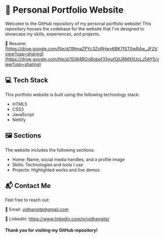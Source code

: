 
# 🚀 Personal Portfolio Website

Welcome to the GitHub repository of my personal portfolio website! This repository houses the codebase for the website that I've designed to showcase my skills, experiences, and projects.

📄 Resume: [https://drive.google.com/file/d/19hnaZPYc3ZoRHwv6BK7fST0wR4w_JFZt/view?usp=sharing](https://drive.google.com/file/d/1GW4ROnBobpf31mufQlURMXIlUcLJ5AY5/view?usp=sharing)



## 💻 Tech Stack

This portfolio website is built using the following technology stack:

- HTML5
- CSS3
- JavaScript
- Netlify



## 🖼️ Sections

The website includes the following sections:

- Home: Name, social media handles, and a profile image
- Skills: Technologies and tools I use
- Projects: Highlighted works and live demos



## 📬 Contact Me

Feel free to reach out:

📧 Email: vidhangite@gmail.com

💼 LinkedIn: https://www.linkedin.com/in/vidhangite/




#### Thank you for visiting my GitHub repository!
